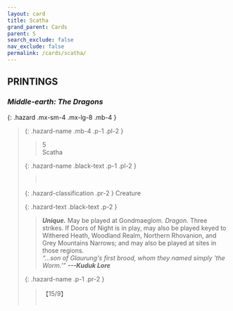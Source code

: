```yaml
---
layout: card
title: Scatha
grand_parent: Cards
parent: S
search_exclude: false
nav_exclude: false
permalink: /cards/scatha/
---
```


## PRINTINGS


### _Middle-earth: The Dragons_

{: .hazard .mx-sm-4 .mx-lg-8 .mb-4 }
> {: .hazard-name .mb-4 .p-1 .pl-2 }
> > <div class="hazard-mp">5</div>
> > <div class="card-name">Scatha</div>
>
> {: .hazard-name .black-text .p-1 .pl-2 }
> > &nbsp;
>
> {: .hazard-classification .pr-2 }
> Creature
>
> {: .hazard-text .black-text .p-2 }
> > _**Unique.**_ May be played at Gondmaeglom. _Dragon._ Three strikes. If Doors of Night is in play, may also be played keyed to Withered Heath, Woodland Realm, Northern Rhovanion, and Grey Mountains Narrows; and may also be played at sites in those regions. <br>_“...son of Glaurung's first brood, whom they named simply 'the Worm.’”_ ***---&NoBreak;Kuduk Lore*** 
>
> {: .hazard-name .p-1 .pr-2 }
> > <div class="card-shield">【15/9】</div>
> > <div class="card-corruption">&nbsp;</div>
